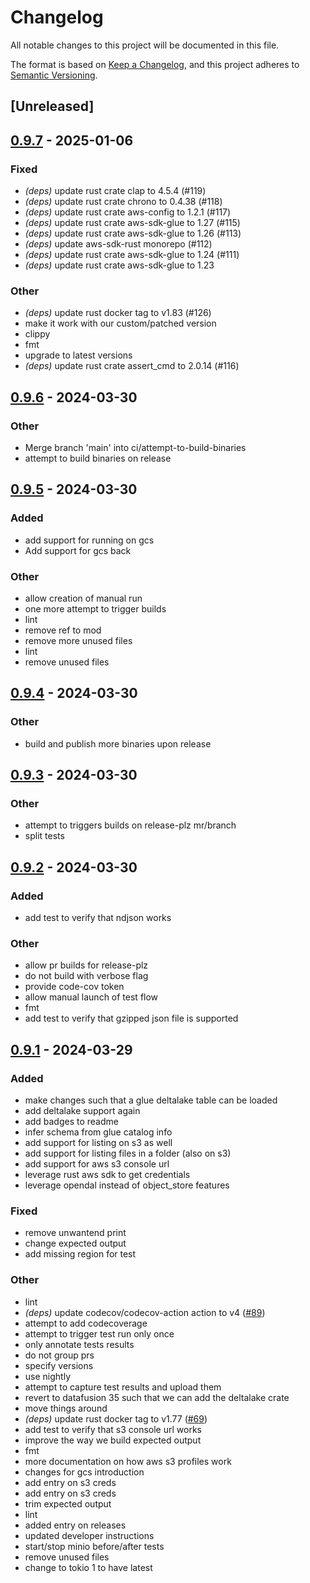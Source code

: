 # Changelog
All notable changes to this project will be documented in this file.

The format is based on [Keep a Changelog](https://keepachangelog.com/en/1.0.0/),
and this project adheres to [Semantic Versioning](https://semver.org/spec/v2.0.0.html).

## [Unreleased]

## [0.9.7](https://github.com/timvw/qv/compare/v0.9.6...v0.9.7) - 2025-01-06

### Fixed

- *(deps)* update rust crate clap to 4.5.4 (#119)
- *(deps)* update rust crate chrono to 0.4.38 (#118)
- *(deps)* update rust crate aws-config to 1.2.1 (#117)
- *(deps)* update rust crate aws-sdk-glue to 1.27 (#115)
- *(deps)* update rust crate aws-sdk-glue to 1.26 (#113)
- *(deps)* update aws-sdk-rust monorepo (#112)
- *(deps)* update rust crate aws-sdk-glue to 1.24 (#111)
- *(deps)* update rust crate aws-sdk-glue to 1.23

### Other

- *(deps)* update rust docker tag to v1.83 (#126)
- make it work with our custom/patched version
- clippy
- fmt
- upgrade to latest versions
- *(deps)* update rust crate assert_cmd to 2.0.14 (#116)

## [0.9.6](https://github.com/timvw/qv/compare/v0.9.5...v0.9.6) - 2024-03-30

### Other
- Merge branch 'main' into ci/attempt-to-build-binaries
- attempt to build binaries on release

## [0.9.5](https://github.com/timvw/qv/compare/v0.9.4...v0.9.5) - 2024-03-30

### Added
- add support for running on gcs
- Add support for gcs back

### Other
- allow creation of manual run
- one more attempt to trigger builds
- lint
- remove ref to mod
- remove more unused files
- lint
- remove unused files

## [0.9.4](https://github.com/timvw/qv/compare/v0.9.3...v0.9.4) - 2024-03-30

### Other
- build and publish more binaries upon release

## [0.9.3](https://github.com/timvw/qv/compare/v0.9.2...v0.9.3) - 2024-03-30

### Other
- attempt to triggers builds on release-plz mr/branch
- split tests

## [0.9.2](https://github.com/timvw/qv/compare/v0.9.1...v0.9.2) - 2024-03-30

### Added
- add test to verify that ndjson works

### Other
- allow pr builds for release-plz
- do not build with verbose flag
- provide code-cov token
- allow manual launch of test flow
- fmt
- add test to verify that gzipped json file is supported

## [0.9.1](https://github.com/timvw/qv/compare/v0.9.0...v0.9.1) - 2024-03-29

### Added
- make changes such that a glue deltalake table can be loaded
- add deltalake support again
- add badges to readme
- infer schema from glue catalog info
- add support for listing on s3 as well
- add support for listing files in a folder (also on s3)
- add support for aws s3 console url
- leverage rust aws sdk to get credentials
- leverage opendal instead of object_store features

### Fixed
- remove unwantend print
- change expected output
- add missing region for test

### Other
- lint
- *(deps)* update codecov/codecov-action action to v4 ([#89](https://github.com/timvw/qv/pull/89))
- attempt to add codecoverage
- attempt to trigger test run only once
- only annotate tests results
- do not group prs
- specify versions
- use nightly
- attempt to capture test results and upload them
- revert to datafusion 35 such that we can add the deltalake crate
- move things around
- *(deps)* update rust docker tag to v1.77 ([#69](https://github.com/timvw/qv/pull/69))
- add test to verify that s3 console url works
- improve the way we build expected output
- fmt
- more documentation on how aws s3 profiles work
- changes for gcs introduction
- add entry on s3 creds
- add entry on s3 creds
- trim expected output
- lint
- added entry on releases
- updated developer instructions
- start/stop minio before/after tests
- remove unused files
- change to tokio 1 to have latest
